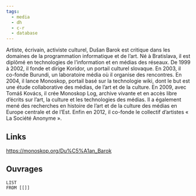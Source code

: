 ```yaml
---
tags:
  - media
  - dh
  - c-r
  - database
---
```


Artiste, écrivain, activiste culturel, Dušan Barok est critique dans les domaines de la programmation informatique et de l’art. Né à Bratislava, il est diplômé en technologies de l’information et en médias des réseaux. De 1999 à 2002, il fonde et dirige Koridor, un portail culturel slovaque. En 2003, il co-fonde Burundi, un laboratoire média où il organise des rencontres. En 2004, il lance Monoskop, portail basé sur la technologie wiki, dont le but est une étude collaborative des médias, de l’art et de la culture. En 2009, avec Tomáš Kovács, il crée Monoskop Log, archive vivante et en accès libre d’écrits sur l’art, la culture et les technologies des médias. Il a également mené des recherches en histoire de l’art et de la culture des médias en Europe centrale et de l’Est. Enfin en 2012, il co-fonde le collectif d’artistes « La Société Anonyme ».  
## Links

https://monoskop.org/Du%C5%A1an_Barok

## Ouvrages 

```dataview 
LIST
FROM [[]]
```

